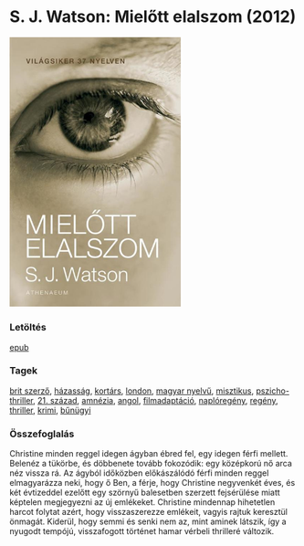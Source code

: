 # <a name="id_994">S. J. Watson: Mielőtt elalszom (2012)</a>
<img src="https://github.com/BercziSandor/calibre_lib/raw/main/libs/main/S.%20J.%20Watson/Mielott%20elalszom%20%28994%29/cover.jpg" alt="cover" width="300"/>

### Letöltés
[epub](https://github.com/BercziSandor/calibre_lib/raw/main/libs/main/S.%20J.%20Watson/Mielott%20elalszom%20%28994%29/Mielott%20elalszom%20-%20S.%20J.%20Watson.epub)

### Tagek
[brit szerző](https://github.com/berczisandor/calibre_lib/libs/main/blob/main/_tags/brit%20szerz%c5%91.md), [házasság](https://github.com/berczisandor/calibre_lib/libs/main/blob/main/_tags/h%c3%a1zass%c3%a1g.md), [kortárs](https://github.com/berczisandor/calibre_lib/libs/main/blob/main/_tags/kort%c3%a1rs.md), [london](https://github.com/berczisandor/calibre_lib/libs/main/blob/main/_tags/london.md), [magyar nyelvű](https://github.com/berczisandor/calibre_lib/libs/main/blob/main/_tags/magyar%20nyelv%c5%b1.md), [misztikus](https://github.com/berczisandor/calibre_lib/libs/main/blob/main/_tags/misztikus.md), [pszicho-thriller](https://github.com/berczisandor/calibre_lib/libs/main/blob/main/_tags/pszicho-thriller.md), [21. század](https://github.com/berczisandor/calibre_lib/libs/main/blob/main/_tags/21.%20sz%c3%a1zad.md), [amnézia](https://github.com/berczisandor/calibre_lib/libs/main/blob/main/_tags/amn%c3%a9zia.md), [angol](https://github.com/berczisandor/calibre_lib/libs/main/blob/main/_tags/angol.md), [filmadaptáció](https://github.com/berczisandor/calibre_lib/libs/main/blob/main/_tags/filmadapt%c3%a1ci%c3%b3.md), [naplóregény](https://github.com/berczisandor/calibre_lib/libs/main/blob/main/_tags/napl%c3%b3reg%c3%a9ny.md), [regény](https://github.com/berczisandor/calibre_lib/libs/main/blob/main/_tags/reg%c3%a9ny.md), [thriller](https://github.com/berczisandor/calibre_lib/libs/main/blob/main/_tags/thriller.md), [krimi](https://github.com/berczisandor/calibre_lib/libs/main/blob/main/_tags/krimi.md), [bűnügyi](https://github.com/berczisandor/calibre_lib/libs/main/blob/main/_tags/b%c5%b1n%c3%bcgyi.md)

### Összefoglalás
<div>
<p>Christine minden reggel idegen ágyban ébred fel, egy idegen férfi mellett. Belenéz a tükörbe, és döbbenete tovább fokozódik: egy középkorú nő arca néz vissza rá. Az ágyból időközben előkászálódó férfi minden reggel elmagyarázza neki, hogy ő Ben, a férje, hogy Christine negyvenkét éves, és két évtizeddel ezelőtt egy szörnyű balesetben szerzett fejsérülése miatt képtelen megjegyezni az új emlékeket. Christine mindennap hihetetlen harcot folytat azért, hogy visszaszerezze emlékeit, vagyis rajtuk keresztül önmagát. Kiderül, hogy semmi és senki nem az, mint aminek látszik, így a nyugodt tempójú, visszafogott történet hamar vérbeli thrilleré változik.</p></div>



